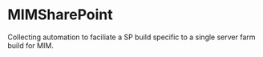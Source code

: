 # MIMSharePoint

Collecting automation to faciliate a SP build specific to a single server farm build for MIM.  
